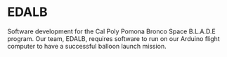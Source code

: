 # EDALB
Software development for the Cal Poly Pomona Bronco Space B.L.A.D.E program. Our team, EDALB, requires software to run on our Arduino flight computer to have a successful balloon launch mission.
